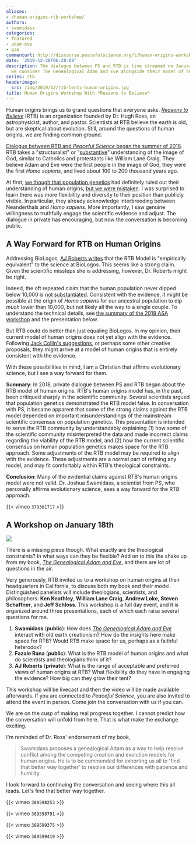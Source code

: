 ```yaml
---
aliases:
- /human-origins-rtb-workshop/
authors:
- swamidass
categories:
- featured
- adam-eve
- gae
commenturl: http://discourse.peacefulscience.org/t/human-origins-workshop-with-reasons-to-believe-january-2020/9110
date: '2019-12-28T06:28:08'
description: The dialogue between PS and RTB is live streamed on January 18th, as
  we consider The Genealogical Adam and Eve alongside their model of human origins.
series: rtb
headerimage:
  src: /img/2019/12/rtb-lents-human-origins.jpg 
title: Human Origins Workshop With *Reasons to Believe*
---
```


Human origins brings us to grand questions that everyone asks. *[Reasons to Believe](http://reasons.org)* (RTB) is an organization founded by Dr. Hugh Ross, an astrophysicist, author, and pastor. Scientists at RTB believe the earth is old, but are skeptical about evolution. Still, around the questions of human origins, we are finding common ground.

[Dialogue between RTB and *Peaceful Science* began the summer of 2018](https://peacefulscience.org/assess-rtb-model/). RTB takes a "structuralist" or "[substantive](https://en.wikipedia.org/wiki/Image_of_God#Substantive)" understanding of the image of God, similar to Catholics and protestants like William Lane Craig. They believe Adam and Eve were the first people in the image of God, they were the first *Homo sapiens*, and lived about 100 to 200 thousand years ago.

At first, [we though that population genetics](https://peacefulscience.org/invitation-to-rana/) had definitely ruled out their understanding of human origins, [but we were mistaken](https://peacefulscience.org/assess-rtb-model/). I was surprised to learn there was more flexibility and diversity to their position than publicly visible. In particular, they already acknowledge interbreeding between Neanderthals and *Homo sapiens*. More importantly, I saw genuine willingness to truthfully engage the scientific evidence and adjust. The dialogue in private has encouraging, but now the conversation is becoming public.

## A Way Forward for RTB on Human Origins

Addressing BioLogos, [AJ Roberts writes](https://reasons.org/explore/blogs/theorems-theology/read/theorems-theology/2019/12/19/how-can-christians-disagree-over-adam-and-eve) that the RTB Model is "empirically equivalent" to the science at BioLogos. This seems like a strong claim. Given the scientific missteps she is addressing, however, Dr. Roberts might be right.

Indeed, the oft repeated claim that the human population never dipped below 10,000 is [not substantiated](https://discourse.peacefulscience.org/t/heliocentric-certainty-against-a-bottleneck-of-two/61). Consistent with the evidence, it might be possible at the origin of *Homo sapiens* for our ancestral population to dip *much* lower than 10,000, but not likely all the way to a single couple. To understand the technical details, see [the summary of the 2018 ASA workshop](http://peacefulscience.org/three-stories-on-adam/) and the presentation below.

But RTB could do better than just equaling BioLogos. In my opinion, their current model of human origins does not yet align with the evidence. Following [Jack Collin's suggestions](https://byfaithonline.com/the-case-for-adam-and-eve-our-conversation-with-c-john-collins/), or perhaps some other creative proposals, they might arrive at a model of human origins that is entirely consistent with the evidence.

With these possibilities in mind, I am a Christian that affirms evolutionary science, but I see a way forward for them.

**Summary**: In 2018, private dialogue between PS and RTB began about the RTB model of human origins. RTB's human origins model has, in the past, been critiqued sharply in the scientific community. Several scientists argued that population genetics demonstrated the RTB model false. In conversation with PS, it became apparent that some of the strong claims against the RTB model depended on important misunderstandings of the mainstream scientific consensus on population genetics. This presentation is intended to serve the RTB community by understandably explaining (1) how some of the scientific community misinterpreted the data and made incorrect claims regarding the viability of the RTB model, and (2) how the current scientific consensus on human population genetics makes space for the RTB approach. Some adjustments of the RTB model may be required to align with the evidence. These adjustments are a normal part of refining any model, and may fit comfortably within RTB's theological constraints.

**Conclusion**: Many of the evidential claims against RTB's human origins model were not valid. Dr. Joshua Swamidass, a scientist from PS, who personally affirms evolutionary science, sees a way forward for the RTB approach.

{{< vimeo `379301717` >}}

## A Workshop on January 18th

![](/img/2019/12/humanorigins_eventbanner243279471f8666f3b463ff00002b9606.jpg)

There is a missing piece though. What exactly are the theological constraints? In what ways can they be flexible? Add on to this the shake up from my book, *[The Genealogical Adam and Eve](https://ivpress.com/the-genealogical-adam-and-eve)*, and there are lot of questions in the air.

Very generously, RTB invited us to a workshop on human origins at their headquarters in California, to discuss both my book and their model. Distinguished panelists will include theologians, scientists, and philosophers: **Ken Keathley**, **William Lane Craig**, **Andrew Loke**, **Steven Schaffner**, and **Jeff Schloss**. This workshop is a full day event, and it is organized around three presentations, each of which each raise several questions for me.

1.  **Swamidass** (**public**): How does [*The Genealogical Adam and Eve*](https://www.ivpress.com/the-genealogical-adam-and-eve) interact with old earth creationism? How do the insights here make space for RTB? Would RTB make space for us, perhaps as a faithful heterodox?
2.  **Fazale Rana** (**public**): What is the RTB model of human origins and what do scientists and theologians think of it?
3.  **AJ Roberts** (**private**): What is the range of acceptable and preferred views of human origins at RTB? What flexibility do they have in engaging the evidence? How big can they grow their tent?

This workshop will be livecast and then the video will be made available afterwards. If you are connected to *Peaceful Science*, you are also invited to attend the event in person. Come join the conversation with us if you can.

We are on the cusp of making real progress together. I cannot predict how the conversation will unfold from here. That is what make the exchange exciting.

I'm reminded of Dr. Ross' endorsement of my book,

> Swamidass proposes a genealogical Adam as a way to help resolve conflict among the competing creation and evolution models for human origins. He is to be commended for exhorting us all to 'find that better way together' to resolve our differences with patience and humility.

I look forward to continuing the conversation and seeing where this all leads. Let's find that better way together.

{{< vimeo `389598253` >}}


{{< vimeo `389598791` >}}

{{< vimeo `389599375` >}}

{{< vimeo `389599419` >}}

